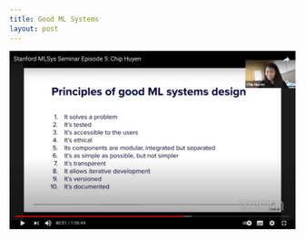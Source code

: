 ```yaml
---
title: Good ML Systems
layout: post
---
```


![Good ML Systems](/assets/2021-good-ML-systems/good-ML-systems.jpg)
